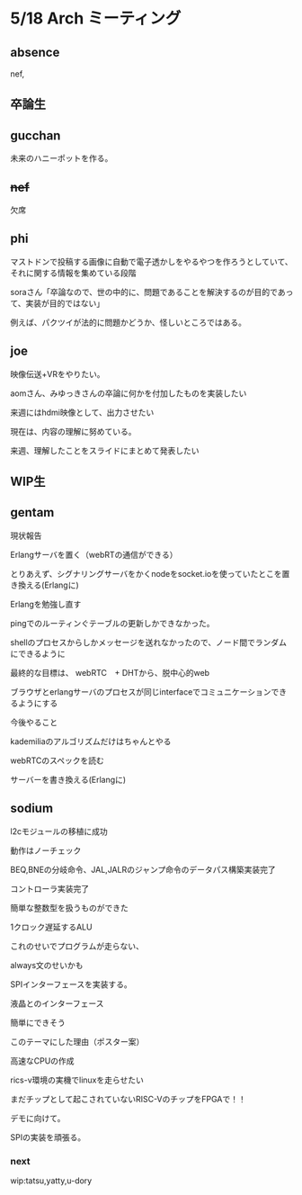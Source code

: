 # 5/18 Arch ミーティング

## absence

nef,

卒論生
---
## gucchan

未来のハニーポットを作る。

## ~~nef~~

欠席

## phi

マストドンで投稿する画像に自動で電子透かしをやるやつを作ろうとしていて、
それに関する情報を集めている段階

soraさん「卒論なので、世の中的に、問題であることを解決するのが目的であって、実装が目的ではない」

例えば、パクツイが法的に問題かどうか、怪しいところではある。

## joe

映像伝送+VRをやりたい。

aomさん、みゆっきさんの卒論に何かを付加したものを実装したい

来週にはhdmi映像として、出力させたい

現在は、内容の理解に努めている。

来週、理解したことをスライドにまとめて発表したい

WIP生
---

## gentam

現状報告

Erlangサーバを置く（webRTの通信ができる）

とりあえず、シグナリングサーバをかくnodeをsocket.ioを使っていたとこを置き換える(Erlangに)

Erlangを勉強し直す

pingでのルーティンぐテーブルの更新しかできなかった。

shellのプロセスからしかメッセージを送れなかったので、ノード間でランダムにできるように

最終的な目標は、
webRTC　+ DHTから、脱中心的web

ブラウザとerlangサーバのプロセスが同じinterfaceでコミュニケーションできるようにする

今後やること

kademiliaのアルゴリズムだけはちゃんとやる

webRTCのスペックを読む

サーバーを書き換える(Erlangに)

## sodium

l2cモジュールの移植に成功

動作はノーチェック

BEQ,BNEの分岐命令、JAL,JALRのジャンプ命令のデータパス構築実装完了

コントローラ実装完了

簡単な整数型を扱うものができた

1クロック遅延するALU

これのせいでプログラムが走らない、

always文のせいかも

SPIインターフェースを実装する。

液晶とのインターフェース

簡単にできそう



このテーマにした理由（ポスター案）

高速なCPUの作成

rics-v環境の実機でlinuxを走らせたい


まだチップとして起こされていないRISC-VのチップをFPGAで！！


デモに向けて。

SPIの実装を頑張る。


### next

wip:tatsu,yatty,u-dory

